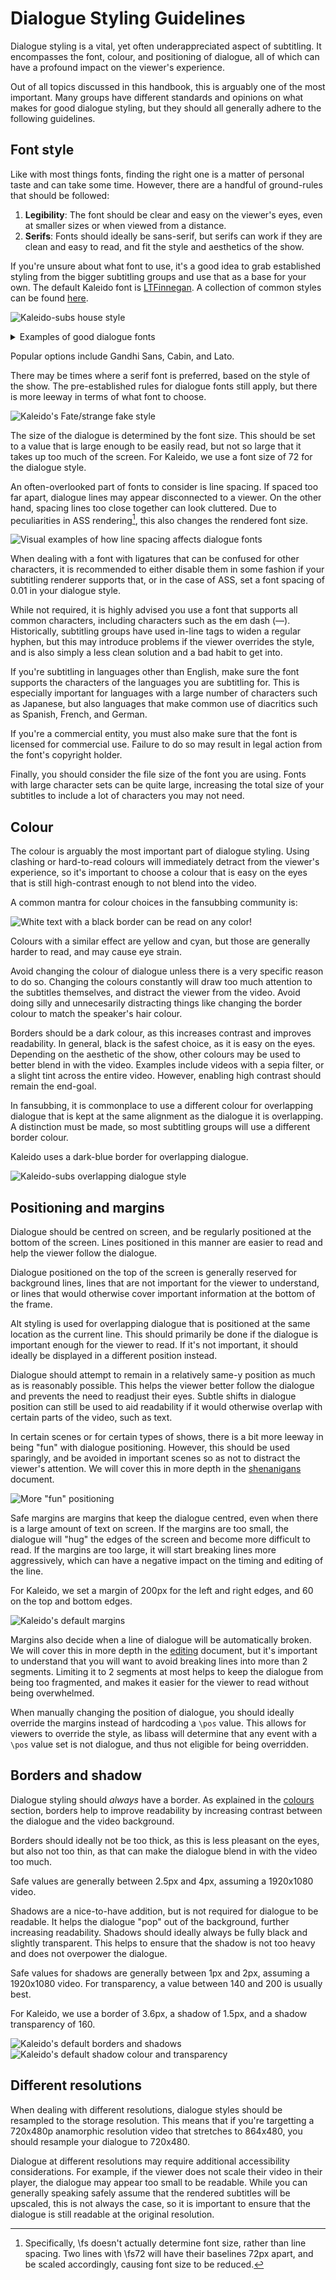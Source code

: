 # Dialogue Styling Guidelines

Dialogue styling is a vital,
yet often underappreciated aspect of subtitling.
It encompasses the font, colour, and positioning of dialogue,
all of which can have a profound impact on the viewer's experience.

Out of all topics discussed in this handbook,
this is arguably one of the most important.
Many groups have different standards and opinions
on what makes for good dialogue styling,
but they should all generally adhere to the following guidelines.

## Font style

Like with most things fonts,
finding the right one is a matter of personal taste
and can take some time.
However,
there are a handful of ground-rules that should be followed:

1. **Legibility**:
   The font should be clear and easy on the viewer's eyes,
   even at smaller sizes or when viewed from a distance.
2. **Serifs**:
   Fonts should ideally be sans-serif,
   but serifs can work if they are clean and easy to read,
   and fit the style and aesthetics of the show.

If you're unsure about what font to use,
it's a good idea to grab established styling from the bigger subtitling groups
and use that as a base for your own.
The default Kaleido font is [LTFinnegan](https://eng.fontke.com/family/145020/).
A collection of common styles can be found [here](./common_dialogue_styling.md).

![Kaleido-subs house style](./img/styling/kaleido-house-style.png)

<details>
   <summary>Examples of good dialogue fonts</summary>

   <img src="./img/styling/common-dialogue-fonts.png" alt="Common subtitling dialogue fonts">
</details>

Popular options include Gandhi Sans, Cabin, and Lato.

There may be times where a serif font is preferred,
based on the style of the show.
The pre-established rules for dialogue fonts still apply,
but there is more leeway in terms of what font to choose.

![Kaleido's Fate/strange fake style](./img/styling/serif-dialogue-font.png)

The size of the dialogue is determined by the font size.
This should be set to a value that is large enough to be easily read,
but not so large that it takes up too much of the screen.
For Kaleido,
we use a font size of 72 for the dialogue style.

An often-overlooked part of fonts to consider is line spacing.
If spaced too far apart,
dialogue lines may appear disconnected to a viewer.
On the other hand,
spacing lines too close together can look cluttered.
Due to peculiarities in ASS rendering[^ass-fs],
this also changes the rendered font size.

![Visual examples of how line spacing affects dialogue fonts](img/styling/alegreya-line-spacing.png)

When dealing with a font with ligatures that can be confused for other characters,
it is recommended to either disable them in some fashion
if your subtitling renderer supports that,
or in the case of ASS,
set a font spacing of 0.01 in your dialogue style.

While not required,
it is highly advised you use a font that supports all common characters,
including characters such as the em dash (—).
Historically,
subtitling groups have used in-line tags to widen a regular hyphen,
but this may introduce problems if the viewer overrides the style,
and is also simply a less clean solution
and a bad habit to get into.

If you're subtitling in languages other than English,
make sure the font supports the characters of the languages you are subtitling for.
This is especially important for languages with a large number of characters such as Japanese,
but also languages that make common use of diacritics
such as Spanish, French, and German.

If you're a commercial entity,
you must also make sure that the font is licensed for commercial use.
Failure to do so may result in legal action from the font's copyright holder.

Finally,
you should consider the file size of the font you are using.
Fonts with large character sets can be quite large,
increasing the total size of your subtitles
to include a lot of characters you may not need.

## Colour

The colour is arguably the most important part of dialogue styling.
Using clashing or hard-to-read colours
will immediately detract from the viewer's experience,
so it's important to choose a colour that is easy on the eyes
that is still high-contrast enough to not blend into the video.

A common mantra for colour choices in the fansubbing community is:

![White text with a black border can be read on any color!](./img/styling/white-text.png)

Colours with a similar effect are yellow and cyan,
but those are generally harder to read,
and may cause eye strain.

Avoid changing the colour of dialogue
unless there is a very specific reason to do so.
Changing the colours constantly
will draw too much attention to the subtitles themselves,
and distract the viewer from the video.
Avoid doing silly and unnecesarily distracting things
like changing the border colour to match the speaker's hair colour.

Borders should be a dark colour,
as this increases contrast and improves readability.
In general,
black is the safest choice,
as it is easy on the eyes.
Depending on the aesthetic of the show,
other colours may be used
to better blend in with the video.
Examples include videos with a sepia filter,
or a slight tint across the entire video.
However,
enabling high contrast should remain the end-goal.

In fansubbing,
it is commonplace to use a different colour for overlapping dialogue
that is kept at the same alignment as the dialogue it is overlapping.
A distinction must be made,
so most subtitling groups will use a different border colour.

Kaleido uses a dark-blue border for overlapping dialogue.

![Kaleido-subs overlapping dialogue style](./img/styling/kaleido-house-style-alt.png)

## Positioning and margins

Dialogue should be centred on screen,
and be regularly positioned at the bottom of the screen.
Lines positioned in this manner are easier to read
and help the viewer follow the dialogue.

Dialogue positioned on the top of the screen
is generally reserved for background lines,
lines that are not important for the viewer to understand,
or lines that would otherwise cover important information
at the bottom of the frame.

Alt styling is used for overlapping dialogue
that is positioned at the same location as the current line.
This should primarily be done
if the dialogue is important enough for the viewer to read.
If it's not important,
it should ideally be displayed in a different position instead.

Dialogue should attempt to remain in a relatively same-y position
as much as is reasonably possible.
This helps the viewer better follow the dialogue
and prevents the need to readjust their eyes.
Subtle shifts in dialogue position
can still be used to aid readability
if it would otherwise overlap with certain parts of the video,
such as text.

In certain scenes or for certain types of shows,
there is a bit more leeway in being "fun" with dialogue positioning.
However,
this should be used sparingly,
and be avoided in important scenes
so as not to distract the viewer's attention.
We will cover this in more depth in the [shenanigans](./shenanigans.md) document.

![More "fun" positioning](./img/styling/wacky-positioning.png)

Safe margins are margins
that keep the dialogue centred,
even when there is a large amount of text on screen.
If the margins are too small,
the dialogue will "hug" the edges of the screen
and become more difficult to read.
If the margins are too large,
it will start breaking lines more aggressively,
which can have a negative impact
on the timing and editing of the line.

For Kaleido,
we set a margin of 200px for the left and right edges,
and 60 on the top and bottom edges.

![Kaleido's default margins](./img/styling/kaleido-house-style-margins.png)

Margins also decide when a line of dialogue will be automatically broken.
We will cover this in more depth in the [editing](./editing.md) document,
but it's important to understand
that you will want to avoid breaking lines into more than 2 segments.
Limiting it to 2 segments at most
helps to keep the dialogue from being too fragmented,
and makes it easier for the viewer to read without being overwhelmed.

When manually changing the position of dialogue,
you should ideally override the margins instead of hardcoding a `\pos` value.
This allows for viewers to override the style,
as libass will determine that any event with a `\pos` value set
is not dialogue,
and thus not eligible for being overridden.

## Borders and shadow

Dialogue styling should _always_ have a border.
As explained in the [colours](#colour) section,
borders help to improve readability
by increasing contrast
between the dialogue and the video background.

Borders should ideally not be too thick,
as this is less pleasant on the eyes,
but also not too thin,
as that can make the dialogue blend in with the video too much.

Safe values are generally between 2.5px and 4px,
assuming a 1920x1080 video.

Shadows are a nice-to-have addition,
but is not required for dialogue to be readable.
It helps the dialogue "pop" out of the background,
further increasing readability.
Shadows should ideally always be fully black
and slightly transparent.
This helps to ensure that the shadow is not too heavy
and does not overpower the dialogue.

Safe values for shadows are generally between 1px and 2px,
assuming a 1920x1080 video.
For transparency,
a value between 140 and 200 is usually best.

For Kaleido,
we use a border of 3.6px,
a shadow of 1.5px,
and a shadow transparency of 160.

![Kaleido's default borders and shadows](./img/styling/kaleido-house-style-outline.png)
![Kaleido's default shadow colour and transparency](./img/styling/kaleido-house-style-shadow-colour.png)

## Different resolutions

When dealing with different resolutions,
dialogue styles should be resampled to the storage resolution.
This means that if you're targetting a 720x480p anamorphic resolution video
that stretches to 864x480,
you should resample your dialogue to 720x480.

Dialogue at different resolutions may require additional accessibility considerations.
For example,
if the viewer does not scale their video in their player,
the dialogue may appear too small to be readable.
While you can generally speaking safely assume
that the rendered subtitles will be upscaled,
this is not always the case,
so it is important to ensure
that the dialogue is still readable
at the original resolution.

[^ass-fs]: Specifically, \fs doesn't actually determine font size, rather than line spacing. Two lines with \fs72 will have their baselines 72px apart, and be scaled accordingly, causing font size to be reduced.

